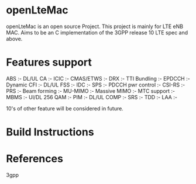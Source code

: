 # openLteMac
openLteMac is an open source Project. This project is mainly for LTE eNB  MAC. Aims to be an C implementation of the 3GPP release 10 LTE spec and above.



# Features support
  ABS		:-
  DL/UL CA	:-
  ICIC		:-
  CMAS/ETWS	:-
  DRX		:-
  TTI Bundling	:-
  EPDCCH	:-
  Dynamic CFI	:-
  DL/UL FSS	:-
  IDC		:-
  SPS		:-
  PDCCH pwr control	:-
  CSI-RS	:-
  PRS		:-
  Beam forming	:-
  MU-MIMO	:-
  Massive MIMO	:-
  MTC support	:-
  MBMS		:-
  Ul/DL 256 QAM	:-
  PIM		:-
  DL/UL COMP	:-
  SRS		:-
  TDD		:-
  LAA		:-

  
10's of other feature will be considered in future.
  

# Build Instructions





# References
  3gpp
  





